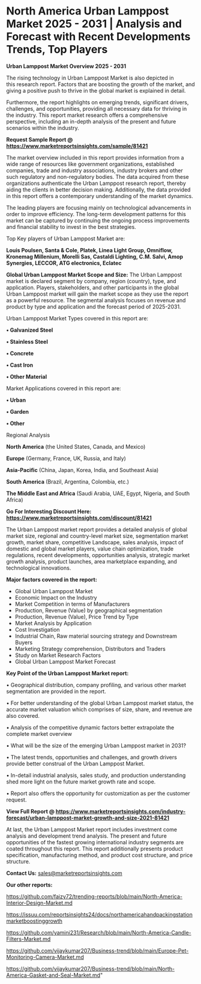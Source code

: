 # North America Urban Lamppost Market 2025 - 2031 | Analysis and Forecast with Recent Developments Trends, Top Players

<Strong> Urban Lamppost Market Overview 2025 - 2031</strong>

The rising technology in Urban Lamppost Market is also depicted in this research report. Factors that are boosting the growth of the market, and giving a positive push to thrive in the global market is explained in detail.

Furthermore, the report highlights on emerging trends, significant drivers, challenges, and opportunities, providing all necessary data for thriving in the industry. This report market research offers a comprehensive perspective, including an in-depth analysis of the present and future scenarios within the industry.

<strong>Request Sample Report @ <a href=https://www.marketreportsinsights.com/sample/81421>https://www.marketreportsinsights.com/sample/81421</a></strong>

The market overview included in this report provides information from a wide range of resources like government organizations, established companies, trade and industry associations, industry brokers and other such regulatory and non-regulatory bodies. The data acquired from these organizations authenticate the Urban Lamppost research report, thereby aiding the clients in better decision making. Additionally, the data provided in this report offers a contemporary understanding of the market dynamics.

The leading players are focusing mainly on technological advancements in order to improve efficiency. The long-term development patterns for this market can be captured by continuing the ongoing process improvements and financial stability to invest in the best strategies.

Top Key players of Urban Lamppost Market are:

<strong>Louis Poulsen, Santa & Cole, Platek, Linea Light Group, Omniflow, Kronemag Millenium, Morelli Sas, Castaldi Lighting, C.M. Salvi, Amop Synergies, LECCOR, ATG electronics, Eclatec</strong>

<strong><b>Global Urban Lamppost Market Scope and Size:</b></strong>
The Urban Lamppost market is declared segment by company, region (country), type, and application. Players, stakeholders, and other participants in the global Urban Lamppost market will gain the market scope as they use the report as a powerful resource. The segmental analysis focuses on revenue and product by type and application and the forecast period of 2025-2031.

Urban Lamppost Market Types covered in this report are:

<strong>• Galvanized Steel

• Stainless Steel

• Concrete

• Cast Iron

• Other Material</strong>

Market Applications covered in this report are:

<strong>• Urban

• Garden

• Other</strong> 

Regional Analysis

<strong>North America</strong> (the United States, Canada, and Mexico)

<strong>Europe</strong> (Germany, France, UK, Russia, and Italy)

<strong>Asia-Pacific</strong> (China, Japan, Korea, India, and Southeast Asia)

<strong>South America</strong> (Brazil, Argentina, Colombia, etc.)

<strong>The Middle East and Africa</strong> (Saudi Arabia, UAE, Egypt, Nigeria, and South Africa)

<strong>Go For Interesting Discount Here: <a href=https://www.marketreportsinsights.com/discount/81421>https://www.marketreportsinsights.com/discount/81421</a></strong>

The Urban Lamppost market report provides a detailed analysis of global market size, regional and country-level market size, segmentation market growth, market share, competitive Landscape, sales analysis, impact of domestic and global market players, value chain optimization, trade regulations, recent developments, opportunities analysis, strategic market growth analysis, product launches, area marketplace expanding, and technological innovations.

<strong><b>Major factors covered in the report:</b></strong>
<ul>
  <li>Global Urban Lamppost Market </li>
  <li>Economic Impact on the Industry</li>
  <li>Market Competition in terms of Manufacturers</li>
  <li>Production, Revenue (Value) by geographical segmentation</li>
  <li>Production, Revenue (Value), Price Trend by Type</li>
  <li>Market Analysis by Application</li>
  <li>Cost Investigation</li>
  <li>Industrial Chain, Raw material sourcing strategy and Downstream Buyers</li>
  <li>Marketing Strategy comprehension, Distributors and Traders</li>
  <li>Study on Market Research Factors</li>
  <li>Global Urban Lamppost Market Forecast</li>
</ul>

<strong><b>Key Point of the Urban Lamppost Market report:</b></strong>

• Geographical distribution, company profiling, and various other market segmentation are provided in the report.

• For better understanding of the global Urban Lamppost market status, the accurate market valuation which comprises of size, share, and revenue are also covered.

• Analysis of the competitive dynamic factors better extrapolate the complete market overview

• What will be the size of the emerging Urban Lamppost market in 2031?

• The latest trends, opportunities and challenges, and growth drivers provide better construal of the Urban Lamppost Market.

• In-detail industrial analysis, sales study, and production understanding shed more light on the future market growth rate and scope.

• Report also offers the opportunity for customization as per the customer request.

<strong><b>View Full Report @ <a href=https://www.marketreportsinsights.com/industry-forecast/urban-lamppost-market-growth-and-size-2021-81421>https://www.marketreportsinsights.com/industry-forecast/urban-lamppost-market-growth-and-size-2021-81421</a></b></strong>


At last, the Urban Lamppost Market report includes investment come analysis and development trend analysis. The present and future opportunities of the fastest growing international industry segments are coated throughout this report. This report additionally presents product specification, manufacturing method, and product cost structure, and price structure.

<strong>Contact Us:</strong>
sales@marketreportsinsights.com

<strong>Our other reports:</strong>

<a href=https://github.com/faizy72/trending-reports/blob/main/North-America-Interior-Design-Market.md>https://github.com/faizy72/trending-reports/blob/main/North-America-Interior-Design-Market.md</a>

<a href=https://issuu.com/reportsinsights24/docs/northamericahandpackingstationmarketboostinggrowth>https://issuu.com/reportsinsights24/docs/northamericahandpackingstationmarketboostinggrowth</a>

<a href=https://github.com/yamini231/Research/blob/main/North-America-Candle-Filters-Market.md>https://github.com/yamini231/Research/blob/main/North-America-Candle-Filters-Market.md</a>

<a href=https://github.com/vijaykumar207/Business-trend/blob/main/Europe-Pet-Monitoring-Camera-Market.md>https://github.com/vijaykumar207/Business-trend/blob/main/Europe-Pet-Monitoring-Camera-Market.md</a>

<a href=https://github.com/vijaykumar207/Business-trend/blob/main/North-America-Gasket-and-Seal-Market.md>https://github.com/vijaykumar207/Business-trend/blob/main/North-America-Gasket-and-Seal-Market.md</a>"
